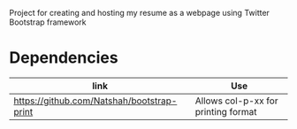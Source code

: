 Project for creating and hosting my resume as a webpage using Twitter Bootstrap framework

# Dependencies
| link | Use |
| ----- | ----- |
| https://github.com/Natshah/bootstrap-print | Allows col-p-xx for printing format |

